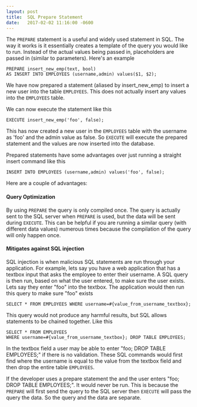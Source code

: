 ```yaml
---
layout: post
title:  SQL Prepare Statement
date:   2017-02-02 11:16:00 -0600
---
```

The `PREPARE` statement is a useful and widely used statement in SQL. The way it works is it essentially creates a template of the query you would like to run. Instead of the actual values being passed in, placeholders are passed in (similar to parameters). Here's an example

```
PREPARE insert_new_emp(text, bool) 
AS INSERT INTO EMPLOYEES (username,admin) values($1, $2);
```

We have now prepared a statement (aliased by insert_new_emp) to insert a new user into the table `EMPLOYEES`. This does not actually insert any values into the `EMPLOYEES` table.

We can now execute the statement like this

```
EXECUTE insert_new_emp('foo', false);
```

This has now created a new user in the `EMPLOYEES` table with the username as 'foo' and the admin value as false. So `EXECUTE` will execute the prepared statement and the values are now inserted into the database. 

Prepared statements have some advantages over just running a straight insert command like this

```
INSERT INTO EMPLOYEES (username,admin) values('foo', false);
```

Here are a couple of advantages:

#### Query Optimization

By using `PREPARE` the query is only compiled once. The query is actually sent to the SQL server when `PREPARE` is used, but the data will be sent during `EXECUTE`. This can be helpful if you are running a similar query (with different data values) numerous times because the compilation of the query will only happen once. 

#### Mitigates against SQL injection

SQL injection is when malicious SQL statements are run through your application. For example, lets say you have a web application that has a textbox input that asks the employee to enter their username. A SQL query is then run, based on what the user entered, to make sure the user exists. Lets say they enter "foo" into the textbox. The application would then run this query to make sure "foo" exists

```
SELECT * FROM EMPLOYEES WHERE username=#{value_from_username_textbox};
```

This query would not produce any harmful results, but SQL allows statements to be chained together. Like this

```
SELECT * FROM EMPLOYEES 
WHERE username=#{value_from_username_textbox}; DROP TABLE EMPLOYEES;
```

In the textbox field a user may be able to enter "foo; DROP TABLE EMPLOYEES;" if there is no validation. These SQL commands would first find where the username is equal to the value from the textbox field and then drop the entire table `EMPLOYEES`. 

If the developer uses a prepare statement the and the user enters "foo; DROP TABLE EMPLOYEES;". It would never be run. This is because the `PREPARE` will first send the query to the SQL server then `EXECUTE` will pass the query the data. So the query and the data are separate. 
